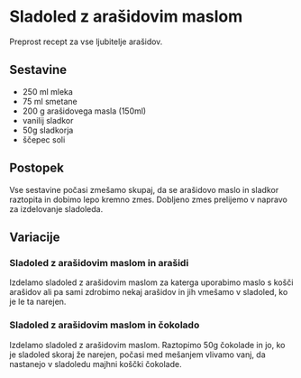# Sladoled z arašidovim maslom

Preprost recept za vse ljubitelje arašidov.

## Sestavine

 * 250 ml mleka
 * 75 ml smetane
 * 200 g arašidovega masla (150ml)
 * vanilij sladkor
 * 50g sladkorja
 * ščepec soli
 
## Postopek

Vse sestavine počasi zmešamo skupaj, da se arašidovo maslo in sladkor raztopita in dobimo lepo kremno zmes. Dobljeno zmes prelijemo v napravo za izdelovanje sladoleda.

## Variacije

### Sladoled z arašidovim maslom in arašidi

Izdelamo sladoled z arašidovim maslom za katerga uporabimo maslo s košči arašidov ali pa sami zdrobimo nekaj arašidov in jih vmešamo v sladoled, ko je le ta narejen.

### Sladoled z arašidovim maslom in čokolado

Izdelamo sladoled z arašidovim maslom. Raztopimo 50g čokolade in jo, ko je sladoled skoraj že narejen, počasi med mešanjem vlivamo vanj, da nastanejo v sladoledu majhni koščki čokolade. 
